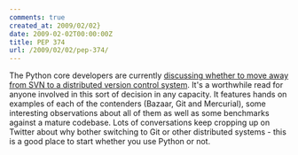 ```yaml
---
comments: true
created_at: 2009/02/02}
date: 2009-02-02T00:00:00Z
title: PEP 374
url: /2009/02/02/pep-374/
---
```


The Python core developers are currently [discussing whether to move away from SVN to a distributed version control system](http://www.python.org/dev/peps/pep-0374/). It's a worthwhile read for anyone involved in this sort of decision in any capacity. It features hands on examples of each of the contenders (Bazaar, Git and Mercurial), some interesting observations about all of them as well as some benchmarks against a mature codebase. Lots of conversations keep cropping up on Twitter about why bother switching to Git or other distributed systems - this is a good place to start whether you use Python or not.
